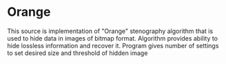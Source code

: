 Orange
======

This source is implementation of "Orange" stenography algorithm that is used to hide data in images of bitmap format. Algorithm provides ability to hide lossless information and recover it. Program gives number of settings to set desired size and threshold of hidden image
